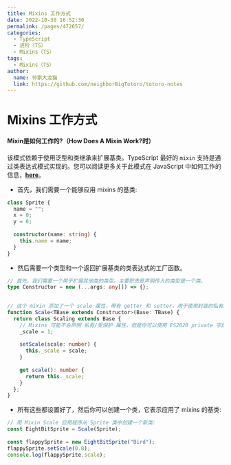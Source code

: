 ```yaml
---
title: Mixins 工作方式
date: 2022-10-30 16:52:30
permalink: /pages/472657/
categories:
  - TypeScript
  - 进阶（TS）
  - Mixins（TS）
tags:
  - Mixins（TS）
author: 
  name: 邻家大龙猫
  link: https://github.com/neighborBigTotoro/totoro-notes
---
```

# Mixins 工作方式

#### Mixin是如何工作的?（How Does A Mixin Work?时）


该模式依赖于使用泛型和类继承来扩展基类。TypeScript 最好的 `mixin` 支持是通过类表达式模式实现的。您可以阅读更多关于此模式在 JavaScript 中如何工作的信息，[**here**](https://justinfagnani.com/2015/12/21/real-mixins-with-javascript-classes/)。



- 首先，我们需要一个能够应用 mixins 的基类:
``` ts
class Sprite {
  name = "";
  x = 0;
  y = 0;
 
  constructor(name: string) {
    this.name = name;
  }
}
```


- 然后需要一个类型和一个返回扩展基类的类表达式的工厂函数。
``` ts
// 首先，我们需要一个用于扩展其他类的类型。主要职责是声明传入的类型是一个类。
type Constructor = new (...args: any[]) => {};
 

// 这个 mixin 添加了一个 scale 属性，带有 getter 和 setter，用于使用封装的私有属性更改它: 
function Scale<TBase extends Constructor>(Base: TBase) {
  return class Scaling extends Base {
    // Mixins 可能不会声明 私有/受保护 属性，但是你可以使用 ES2020 private 字段
    _scale = 1;
 
    setScale(scale: number) {
      this._scale = scale;
    }
 
    get scale(): number {
      return this._scale;
    }
  };
}
```


- 所有这些都设置好了，然后你可以创建一个类，它表示应用了 mixins 的基类:
``` ts
// 用 Mixin Scale 应用程序从 Sprite 类中创建一个新类:
const EightBitSprite = Scale(Sprite);
 
const flappySprite = new EightBitSprite("Bird");
flappySprite.setScale(0.8);
console.log(flappySprite.scale);
```